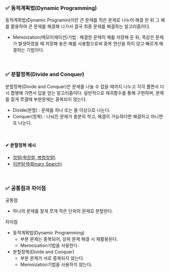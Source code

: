 ### **✅ 동적계획법(Dynamic Programming)**

동적계획법(Dynamic Programin)이란 큰 문제를 작은 문제로 나누어 해결 한 뒤 그 해를 활용하여 큰 문제를 해결해 나가서 결국 최종 문제를 해결하는 알고리즘이다.

-   Memoization(메모이제이션)기법 : 해결한 문제의 해를 저장해 둔 뒤, 똑같은 문제가 발생하였을 때 저장해 놓은 해를 사용함으로써 중복 연산을 하지 않고 빠르게 해결하는 기법이다.
<br>

### **✅ 분할정복(Divide and Conquer)**

분할정복(Divide and Conquer)은 문제를 나눌 수 없을 때까지 나누고 각각 풀면서 다시 합병해 가면서 답을 얻는 알고리즘이다. 일반적으로 재귀함수를 통해 구현하며, 문제를 잘게 쪼갤때 부분문제는 중복되지 않는다.

-   Divide(분할) : 문제를 하나 또는 둘 이상으로 나눈다.
-   Conquer(정복) : 나눠진 문제가 충분히 작고, 해결이 가능하다면 해결하고 아니면 또 나눈다.

<br>

#### ✔ **분할정복 예시**

-   [정렬(퀵정렬, 병합정렬)](https://github.com/AlgorithmSWUtudy/AlgorithmSWUtudy/blob/main/Yunhyunjo/Algorithm/02.%20Sort(Quick%2C%20Merge).md)
-   [이분탐색(Binary Search)](https://github.com/AlgorithmSWUtudy/AlgorithmSWUtudy/blob/main/Yunhyunjo/Algorithm/04.%20Binary%20Search.md)

<br>

### **✅ 공통점과 차이점**

공통점

-   하나의 문제를 잘게 쪼개 작은 단위의 문제로 분할한다.

차이점

-   동적계획법(Dynamic Programming)
    -   부분 문제는 중복되어, 상위 문제 해결 시 재활용된다.
    -   Memoization기법을 사용한다.
-   분할정복(Divide and Conquer)
    -   부분 문제가 서로 중복되지 않는다.
    -   Memoization기법을 사용하지 않는다.